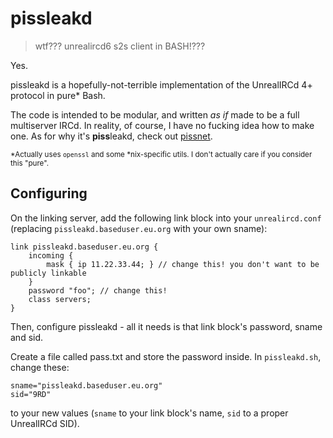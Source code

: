 # pissleakd

> wtf??? unrealircd6 s2s client in BASH!???

Yes.

pissleakd is a hopefully-not-terrible implementation of the UnrealIRCd 4+ protocol in pure* Bash.

The code is intended to be modular, and written *as if* made to be a full multiserver IRCd. In reality, of course, I have no fucking idea how to make one.
As for why it's **piss**leakd, check out [pissnet](https://wiki.letspiss.net).

<sup>\*Actually uses `openssl` and some \*nix-specific utils. I don't actually care if you consider this "pure".</sup>

## Configuring

On the linking server, add the following link block into your `unrealircd.conf` (replacing `pissleakd.baseduser.eu.org` with your own sname):
```
link pissleakd.baseduser.eu.org {
    incoming {
        mask { ip 11.22.33.44; } // change this! you don't want to be publicly linkable
    }
    password "foo"; // change this!
    class servers;
}
```

Then, configure pissleakd - all it needs is that link block's password, sname and sid.

Create a file called pass.txt and store the password inside.
In `pissleakd.sh`, change these:
```
sname="pissleakd.baseduser.eu.org"
sid="9RD"
```
to your new values (`sname` to your link block's name, `sid` to a proper UnrealIRCd SID).
